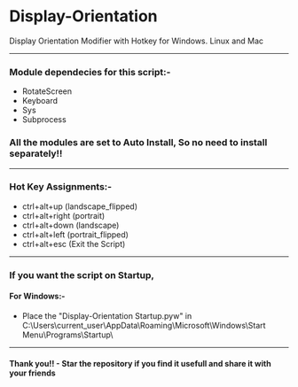 # Display-Orientation
Display Orientation Modifier with Hotkey for Windows. Linux and Mac

---------------------------------------------------------------------------------------------------

### Module dependecies for this script:-

- RotateScreen
- Keyboard
- Sys
- Subprocess


### All the modules are set to Auto Install, So no need to install separately!!

---------------------------------------------------------------------------------------------------

### Hot Key Assignments:-

- ctrl+alt+up (landscape_flipped)
- ctrl+alt+right (portrait)
- ctrl+alt+down (landscape)
- ctrl+alt+left (portrait_flipped)
- ctrl+alt+esc (Exit the Script)

---------------------------------------------------------------------------------------------------

### If you want the script on Startup,

#### For Windows:-

- Place the "Display-Orientation Startup.pyw" in C:\Users\current_user\AppData\Roaming\Microsoft\Windows\Start Menu\Programs\Startup\ 

---------------------------------------------------------------------------------------------------

#### **Thank you!! - Star the repository if you find it usefull and share it with your friends**

